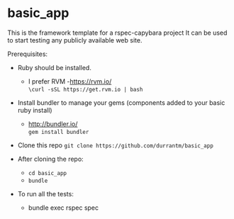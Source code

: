 # basic_app

This is the framework template for a rspec-capybara project
It can be used to start testing any publicly available web site.

Prerequisites:

- Ruby should be installed.
  - I prefer RVM -https://rvm.io/  
  `\curl -sSL https://get.rvm.io | bash`

- Install bundler to manage your gems (components added to your basic ruby install)
  - http://bundler.io/  
  `gem install bundler`

- Clone this repo
  `git clone https://github.com/durrantm/basic_app`

- After cloning the repo:  
  - `cd basic_app`
  - `bundle`

- To run all the tests:

  - bundle exec rspec spec
